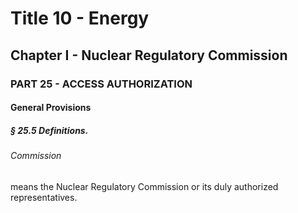 
# Title 10 - Energy
## Chapter I - Nuclear Regulatory Commission
### PART 25 - ACCESS AUTHORIZATION
#### General Provisions
##### § 25.5 Definitions.
###### Commission

means the Nuclear Regulatory Commission or its duly authorized representatives.
